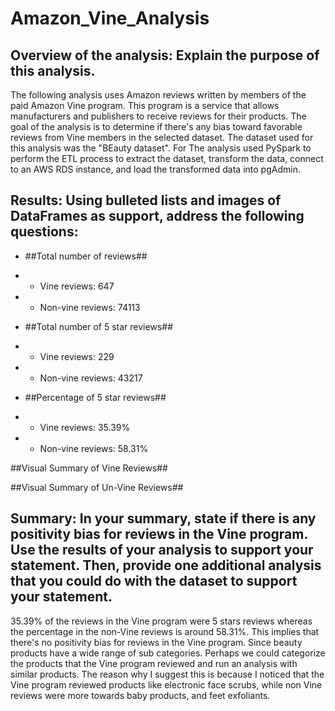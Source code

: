 # Amazon_Vine_Analysis

## Overview of the analysis: Explain the purpose of this analysis.

The following analysis uses Amazon reviews written by members of the paid Amazon Vine program. This program is a service that allows manufacturers and publishers to receive reviews for their products. The goal of the analysis is to determine if there's any bias toward favorable reviews from Vine members in the selected dataset. 
The dataset used for this analysis was the "BEauty dataset". For The analysis used PySpark to perform the ETL process to extract the dataset, transform the data, connect to an AWS RDS instance, and load the transformed data into pgAdmin. 

## Results: Using bulleted lists and images of DataFrames as support, address the following questions:

- ##Total number of reviews##
- - Vine reviews: 647

- - Non-vine reviews: 74113

- ##Total number of 5 star reviews##
- - Vine reviews: 229
- - Non-vine reviews: 43217

- ##Percentage of 5 star reviews##
- - Vine reviews: 35.39%
- - Non-vine reviews: 58.31%

##Visual Summary of Vine Reviews##

##Visual Summary of Un-Vine Reviews##



## Summary: In your summary, state if there is any positivity bias for reviews in the Vine program. Use the results of your analysis to support your statement. Then, provide one additional analysis that you could do with the dataset to support your statement.

35.39% of the reviews in the Vine program were 5 stars reviews whereas the percentage in the non-Vine reviews is around 58.31%. This implies that there's no positivity bias for reviews in the Vine program. 
Since beauty products have a wide range of sub categories. Perhaps we could categorize the products that the Vine program reviewed and run an analysis with similar products. The reason why I suggest this is because I noticed that the Vine program reviewed products like electronic face scrubs, while non Vine reviews were more towards baby products, and feet exfoliants. 